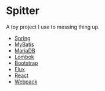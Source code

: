 Spitter
=======

A toy project I use to messing thing up.

* [Spring](http://spring.io/)
* [MyBatis](https://mybatis.github.io/)
* [MariaDB](https://mariadb.org/)
* [Lombok](https://projectlombok.org/)
* [Bootstrap](http://getbootstrap.com/)
* [Flux](http://facebook.github.io/flux/)
* [React](https://facebook.github.io/react/)
* [Webpack](http://webpack.github.io/)